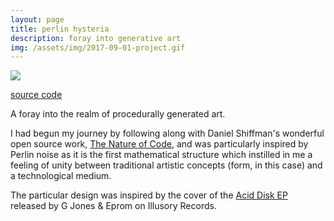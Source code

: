 ```yaml
---
layout: page
title: perlin hysteria
description: foray into generative art
img: /assets/img/2017-09-01-project.gif
---
```


<img class="col" src="{{ site.baseurl }}/assets/img/2017-09-01-project.gif">

[source code](https://editor.p5js.org/spookyfox/sketches/SkHeMUJxf)

A foray into the realm of procedurally generated art.

I had begun my journey by following along with Daniel Shiffman's wonderful open source work, [The Nature of Code](https://natureofcode.com/book/introduction/), and was particularly inspired by Perlin noise as it is the first mathematical structure which instilled in me a feeling of unity between traditional artistic concepts (form, in this case) and a technological medium.

The particular design was inspired by the cover of the [Acid Disk EP](https://www.discogs.com/G-Jones-Eprom-Acid-Disk-EP/master/1306973) released by G Jones & Eprom on Illusory Records.

